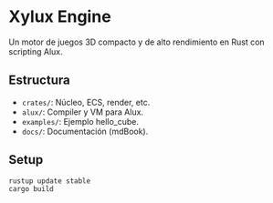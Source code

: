 # Xylux Engine
Un motor de juegos 3D compacto y de alto rendimiento en Rust con scripting Alux.

## Estructura
- `crates/`: Núcleo, ECS, render, etc.
- `alux/`: Compiler y VM para Alux.
- `examples/`: Ejemplo hello_cube.
- `docs/`: Documentación (mdBook).

## Setup
```bash
rustup update stable
cargo build
```